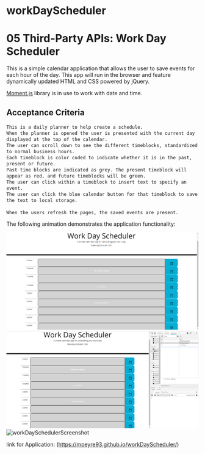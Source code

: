 # workDayScheduler

# 05 Third-Party APIs: Work Day Scheduler

This is a simple calendar application that allows the user to save events for each hour of the day. 
This app will run in the browser and feature dynamically updated HTML and CSS powered by jQuery.

 [Moment.js](https://momentjs.com/) library is in use to work with date and time. 

## Acceptance Criteria

```
This is a daily planner to help create a schedule.
When the planner is opened the user is presented with the current day displayed at the top of the calendar.
The user can scroll down to see the different timeblocks, standardized to normal business hours.
Each timeblock is color coded to indicate whether it is in the past, present or future.
Past time blocks are indicated as grey. The present timeblock will appear as red, and future timeblocks will be green.
The user can click within a timeblock to insert text to specify an event.
The user can click the blue calendar button for that timeblock to save the text to local storage.

When the users refresh the pages, the saved events are present.

```

The following animation demonstrates the application functionality:

![workDaySchedulerScreenshot](/Images/full_application.png?raw=true)
![workDaySchedulerScreenshot](/Images/consoleLogScreenshot.png?raw=true)
![workDaySchedulerScreenshot](/Images/applicationScreenshot.png?raw=true)

link for Application: (https://mpeyre93.github.io/workDayScheduler/)

